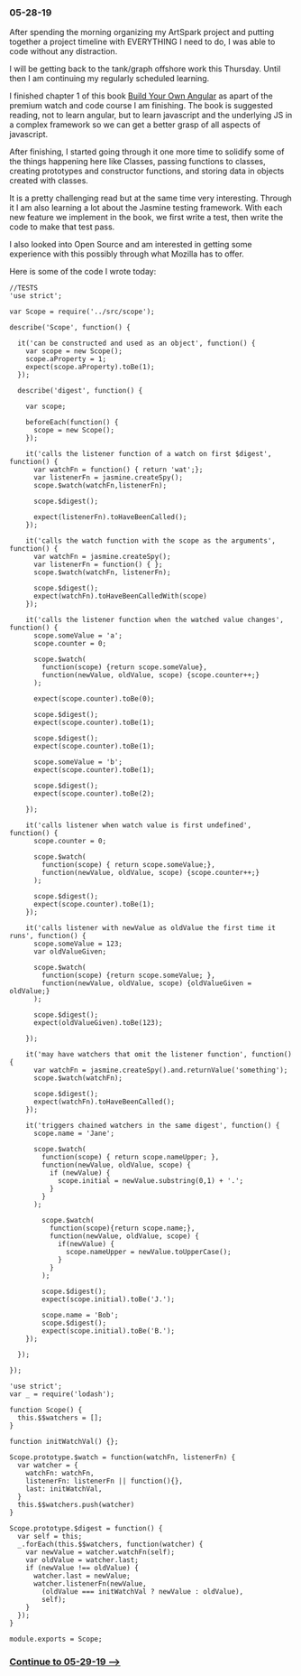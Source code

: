 ### 05-28-19
After spending the morning organizing my ArtSpark project and putting together a project timeline with EVERYTHING I need to do, I was able to code without any distraction.

I will be getting back to the tank/graph offshore work this Thursday. Until then I am continuing my regularly scheduled learning.

I finished chapter 1 of this book [Build Your Own Angular](https://teropa.info/build-your-own-angular/) as apart of the premium watch and code course I am finishing. The book is suggested reading, not to learn angular, but to learn javascript and the underlying JS in a complex framework so we can get a better grasp of all aspects of javascript.

After finishing, I started going through it one more time to solidify some of the things happening here like Classes, passing functions to classes, creating prototypes and constructor functions, and storing data in objects created with classes.

It is a pretty challenging read but at the same time very interesting. Through it I am also learning a lot about the Jasmine testing framework. With each new feature we implement in the book, we first write a test, then write the code to make that test pass.

I also looked into Open Source and am interested in getting some experience with this possibly through what Mozilla has to offer.

Here is some of the code I wrote today:

```
//TESTS
'use strict';

var Scope = require('../src/scope');

describe('Scope', function() {

  it('can be constructed and used as an object', function() {
    var scope = new Scope();
    scope.aProperty = 1;
    expect(scope.aProperty).toBe(1);
  });

  describe('digest', function() {

    var scope;

    beforeEach(function() {
      scope = new Scope();
    });

    it('calls the listener function of a watch on first $digest', function() {
      var watchFn = function() { return 'wat';};
      var listenerFn = jasmine.createSpy();
      scope.$watch(watchFn,listenerFn);

      scope.$digest();

      expect(listenerFn).toHaveBeenCalled();
    });

    it('calls the watch function with the scope as the arguments', function() {
      var watchFn = jasmine.createSpy();
      var listenerFn = function() { };
      scope.$watch(watchFn, listenerFn);

      scope.$digest();
      expect(watchFn).toHaveBeenCalledWith(scope)
    });

    it('calls the listener function when the watched value changes', function() {
      scope.someValue = 'a';
      scope.counter = 0;

      scope.$watch(
        function(scope) {return scope.someValue},
        function(newValue, oldValue, scope) {scope.counter++;}
      );

      expect(scope.counter).toBe(0);

      scope.$digest();
      expect(scope.counter).toBe(1);

      scope.$digest();
      expect(scope.counter).toBe(1);

      scope.someValue = 'b';
      expect(scope.counter).toBe(1);

      scope.$digest();
      expect(scope.counter).toBe(2);

    });

    it('calls listener when watch value is first undefined', function() {
      scope.counter = 0;

      scope.$watch(
        function(scope) { return scope.someValue;},
        function(newValue, oldValue, scope) {scope.counter++;}
      );

      scope.$digest();
      expect(scope.counter).toBe(1);
    });

    it('calls listener with newValue as oldValue the first time it runs', function() {
      scope.someValue = 123;
      var oldValueGiven;

      scope.$watch(
        function(scope) {return scope.someValue; },
        function(newValue, oldValue, scope) {oldValueGiven = oldValue;}
      );

      scope.$digest();
      expect(oldValueGiven).toBe(123);

    });

    it('may have watchers that omit the listener function', function() {
      var watchFn = jasmine.createSpy().and.returnValue('something');
      scope.$watch(watchFn);

      scope.$digest();
      expect(watchFn).toHaveBeenCalled();
    });

    it('triggers chained watchers in the same digest', function() {
      scope.name = 'Jane';

      scope.$watch(
        function(scope) { return scope.nameUpper; },
        function(newValue, oldValue, scope) {
          if (newValue) {
            scope.initial = newValue.substring(0,1) + '.';
          }
        }
      );

        scope.$watch(
          function(scope){return scope.name;},
          function(newValue, oldValue, scope) {
            if(newValue) {
              scope.nameUpper = newValue.toUpperCase();
            }
          }
        );

        scope.$digest();
        expect(scope.initial).toBe('J.');

        scope.name = 'Bob';
        scope.$digest();
        expect(scope.initial).toBe('B.');
    });

  });

});

```

```
'use strict';
var _ = require('lodash');

function Scope() {
  this.$$watchers = [];
}

function initWatchVal() {};

Scope.prototype.$watch = function(watchFn, listenerFn) {
  var watcher = {
    watchFn: watchFn,
    listenerFn: listenerFn || function(){},
    last: initWatchVal,
  }
  this.$$watchers.push(watcher)
}

Scope.prototype.$digest = function() {
  var self = this;
  _.forEach(this.$$watchers, function(watcher) {
    var newValue = watcher.watchFn(self);
    var oldValue = watcher.last;
    if (newValue !== oldValue) {
      watcher.last = newValue;
      watcher.listenerFn(newValue,
        (oldValue === initWatchVal ? newValue : oldValue),
        self);
    }
  });
}

module.exports = Scope;

```

### [Continue to 05-29-19 -->](https://github.com/jordanvidrine/coding-journey/blob/master/Daily%20Logs/05-29-19.md)

